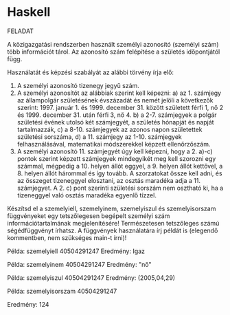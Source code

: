 # Haskell

FELADAT

A közigazgatási rendszerben használt személyi azonosító (személyi szám) több információt tárol.
Az azonosító szám felépítése a születés időpontjától függ.

Használatát és képzési szabályát az alábbi törvény írja elő:

1. A személyi azonosító tizenegy jegyű szám.
2. A személyi azonosítót az alábbiak szerint kell képezni:
a) az 1. számjegy az állampolgár születésének évszázadát és nemét jelöli a következők szerint: 1997. január 1. és 1999. december 31. között született férfi 1, nő 2 és 1999. december 31. után férfi 3, nő 4.
b) a 2-7. számjegyek a polgár születési évének utolsó két számjegyét, a születés hónapját és napját tartalmazzák,
c) a 8-10. számjegyek az azonos napon születettek születési sorszáma,
d) a 11. számjegy az 1-10. számjegyek felhasználásával, matematikai módszerekkel képzett ellenőrzőszám.
3. A személyi azonosító 11. számjegyét úgy kell képezni, hogy a 2. a)-c) pontok szerint képzett számjegyek mindegyikét meg kell szorozni egy számmal, mégpedig a 10. helyen állót eggyel, a 9. helyen állót kettővel, a 8. helyen állót hárommal és így tovább. A szorzatokat össze kell adni, és az összeget tizeneggyel elosztani, az osztás maradéka adja a 11. számjegyet. A 2. c) pont szerinti születési sorszám nem osztható ki, ha a tizeneggyel való osztás maradéka egyenlő tízzel.

Készítsd el a szemelyiell, szemelyinem, szemelyiszul és szemelyisorszam függvényeket egy tetszőlegesen begépelt személyi szám információtartalmának megjelenítésére!
Természetesen tetszőleges számú ségédfüggvényt írhatsz.
A függvények használatára írj példát is (elegendő kommentben, nem szükséges main-t írni)!

Példa: szemelyiell 40504291247
Eredmény: Igaz

Példa: szemelyinem 40504291247
Eredmény: "nő"

Példa: szemelyiszul 40504291247
Eredmény: (2005,04,29)

Példa: szemelyisorszam 40504291247

Eredmény: 124
